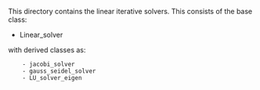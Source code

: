 This directory contains the linear iterative solvers. This consists of the base class:

- Linear_solver
 
with derived classes as:

        - jacobi_solver
        - gauss_seidel_solver
        - LU_solver_eigen
